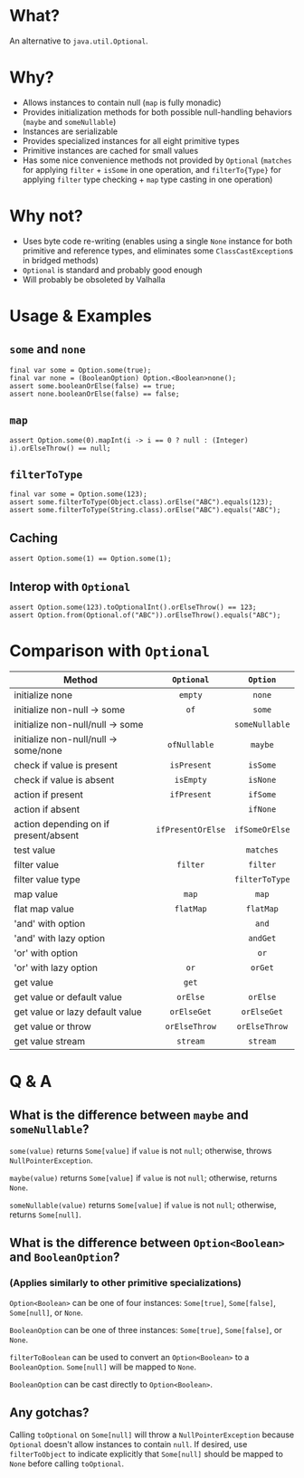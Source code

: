 # What?

An alternative to `java.util.Optional`.

# Why?

- Allows instances to contain null (`map` is fully monadic)
- Provides initialization methods for both possible null-handling
  behaviors (`maybe` and `someNullable`)
- Instances are serializable
- Provides specialized instances for all eight primitive types
- Primitive instances are cached for small values
- Has some nice convenience methods not provided by `Optional`
  (`matches` for applying `filter` + `isSome` in one operation,
  and `filterTo{Type}` for applying `filter` type checking + `map`
  type casting in one operation)

# Why not?

- Uses byte code re-writing (enables using a single `None` instance
  for both primitive and reference types, and eliminates some
  `ClassCastException`s in bridged methods)
- `Optional` is standard and probably good enough
- Will probably be obsoleted by Valhalla

# Usage & Examples

## `some` and `none`

    final var some = Option.some(true);
    final var none = (BooleanOption) Option.<Boolean>none();
    assert some.booleanOrElse(false) == true;
    assert none.booleanOrElse(false) == false;

## `map`

    assert Option.some(0).mapInt(i -> i == 0 ? null : (Integer) i).orElseThrow() == null;

## `filterToType`

    final var some = Option.some(123);
    assert some.filterToType(Object.class).orElse("ABC").equals(123);
    assert some.filterToType(String.class).orElse("ABC").equals("ABC");

## Caching

    assert Option.some(1) == Option.some(1);

## Interop with `Optional`

    assert Option.some(123).toOptionalInt().orElseThrow() == 123;
    assert Option.from(Optional.of("ABC")).orElseThrow().equals("ABC");

# Comparison with `Optional`

| Method                                |    `Optional`     |    `Option`    |
| --------------------------------------|:-----------------:|:--------------:|
| initialize none                       |      `empty`      |     `none`     |
| initialize non-null -> some           |       `of`        |     `some`     |
| initialize non-null/null -> some      |                   | `someNullable` |
| initialize non-null/null -> some/none |    `ofNullable`   |     `maybe`    |
| check if value is present             |    `isPresent`    |    `isSome`    |
| check if value is absent              |     `isEmpty`     |    `isNone`    |
| action if present                     |    `ifPresent`    |    `ifSome`    |
| action if absent                      |                   |    `ifNone`    |
| action depending on if present/absent | `ifPresentOrElse` | `ifSomeOrElse` |
| test value                            |                   |    `matches`   |
| filter value                          |     `filter`      |    `filter`    |
| filter value type                     |                   | `filterToType` |
| map value                             |       `map`       |     `map`      |
| flat map value                        |     `flatMap`     |   `flatMap`    |
| 'and' with option                     |                   |     `and`      |
| 'and' with lazy option                |                   |    `andGet`    |
| 'or' with option                      |                   |      `or`      |
| 'or' with lazy option                 |       `or`        |    `orGet`     |
| get value                             |       `get`       |                |
| get value or default value            |     `orElse`      |   `orElse`     |
| get value or lazy default value       |    `orElseGet`    |  `orElseGet`   |
| get value or throw                    |   `orElseThrow`   | `orElseThrow`  |
| get value stream                      |     `stream`      |    `stream`    |

# Q & A

## What is the difference between `maybe` and `someNullable`?

`some(value)` returns `Some[value]` if `value` is not `null`; otherwise,
throws `NullPointerException`.

`maybe(value)` returns `Some[value]` if `value` is not `null`; otherwise,
returns `None`.

`someNullable(value)` returns `Some[value]` if `value` is not `null`;
otherwise, returns `Some[null]`.

## What is the difference between `Option<Boolean>` and `BooleanOption`?

### (Applies similarly to other primitive specializations)

`Option<Boolean>` can be one of four instances: `Some[true]`, `Some[false]`,
`Some[null]`, or `None`.

`BooleanOption` can be one of three instances: `Some[true]`, `Some[false]`,
or `None`.

`filterToBoolean` can be used to convert an `Option<Boolean>` to a
`BooleanOption`. `Some[null]` will be mapped to `None`.

`BooleanOption` can be cast directly to `Option<Boolean>`.

## Any gotchas?

Calling `toOptional` on `Some[null]` will throw a `NullPointerException`
because `Optional` doesn't allow instances to contain `null`. If desired,
use `filterToObject` to indicate explicitly that `Some[null]` should be
mapped to `None` before calling `toOptional`.
